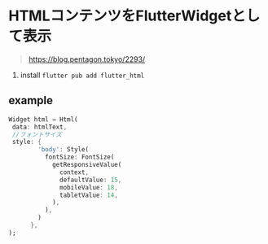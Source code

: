 # HTMLコンテンツをFlutterWidgetとして表示
>https://blog.pentagon.tokyo/2293/

1. install
`flutter pub add flutter_html`

## example
```dart
Widget html = Html(
 data: htmlText,
 //フォントサイズ
 style: {
        'body': Style(
          fontSize: FontSize(
            getResponsiveValue(
              context,
              defaultValue: 15,
              mobileValue: 18,
              tabletValue: 14,
            ),
          ),
        )
      },
);
```




